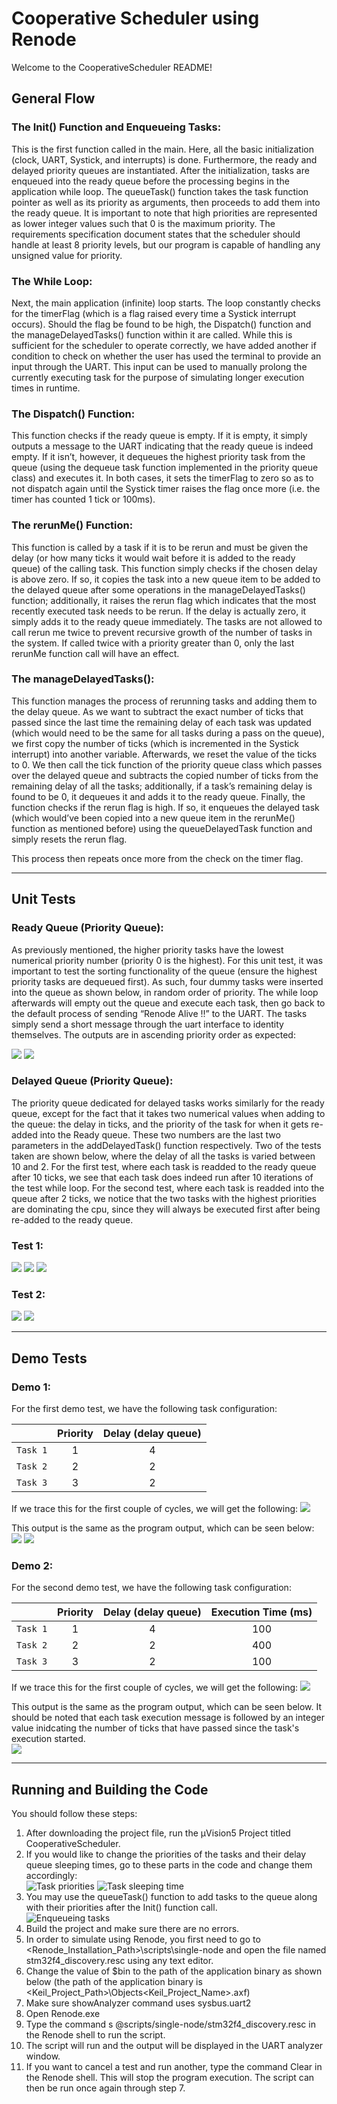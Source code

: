 # Cooperative Scheduler using Renode
Welcome to the CooperativeScheduler README!

## General Flow
### The Init() Function and Enqueueing Tasks:
This is the first function called in the main. Here, all the basic initialization (clock, UART, Systick, and interrupts) is done. Furthermore, the ready
and delayed priority queues are instantiated. After the initialization, tasks are enqueued into the ready queue before the processing begins in the application while loop. The queueTask() function takes the task function pointer as well as its priority as arguments, then proceeds to add them into the ready queue. It is important to note that high priorities are represented as lower integer values such that 0 is the maximum priority. The requirements specification document states that the scheduler should handle at least 8 priority levels, but our program is capable of handling any unsigned value for priority.

### The While Loop:
Next, the main application (infinite) loop starts. The loop constantly checks for the timerFlag (which is a flag raised every time a Systick interrupt occurs). Should the flag be found to be high, the Dispatch() function and the manageDelayedTasks() function within it  are called. While this is sufficient for the scheduler to operate correctly, we have added another if condition to check on whether the user has used the terminal to provide an input through the UART. This input can be used to manually prolong the currently executing task for the purpose of simulating longer execution times in runtime.

### The Dispatch() Function:
This function checks if the ready queue is empty. If it is empty, it simply outputs a message to the UART indicating that the ready queue is indeed empty. If it isn’t, however, it dequeues the highest priority task from the queue (using the dequeue task function implemented in the priority queue class) and executes it. In both cases, it sets the timerFlag to zero so as to not dispatch again until the Systick timer raises the flag once more (i.e. the timer has counted 1 tick or 100ms).

### The rerunMe() Function:
This function is called by a task if it is to be rerun and must be given the delay (or how many ticks it would wait before it is added to the ready queue) of the calling task. This function simply checks if the chosen delay is above zero. If so, it copies the task into a new queue item to be added to the delayed queue after some operations in the manageDelayedTasks() function; additionally, it raises the rerun flag which indicates that the most recently executed task needs to be rerun. If the delay is actually zero, it simply adds it to the ready queue immediately. The tasks are not allowed to call rerun me twice to prevent recursive growth of the number of tasks in the system. If called twice with a priority greater than 0, only the last rerunMe function call will have an effect. 

### The manageDelayedTasks():
This function manages the process of rerunning tasks and adding them to the delay queue. As we want to subtract the exact number of ticks that passed since the last time the remaining delay of each task was updated (which would need to be the same for all tasks during a pass on the queue), we first copy the number of ticks (which is incremented in the Systick interrupt) into another variable. Afterwards, we reset the value of the ticks to 0. We then call the tick function of the priority queue class which passes over the delayed queue and subtracts the copied number of ticks from the remaining delay of all the tasks; additionally, if a task’s remaining delay is found to be 0, it dequeues it and adds it to the ready queue. Finally, the function checks if the rerun flag is high. If so, it enqueues the delayed task (which would’ve been copied into a new queue item in the rerunMe() function as mentioned before) using the queueDelayedTask function and simply resets the rerun flag.

This process then repeats once more from the check on the timer flag.

***

## Unit Tests
### Ready Queue (Priority Queue): 

As previously mentioned, the higher priority tasks have the lowest numerical priority number (priority 0 is the highest). For this unit test, it was important to test the sorting functionality of the queue (ensure the highest priority tasks are dequeued first). As such, four dummy tasks were 
inserted into the queue as shown below, in random order of priority. The while loop afterwards will empty out the queue and execute each task, then go back to the default process of sending “Renode Alive !!” to the UART. The tasks simply send a short message through the uart interface to identity themselves. The outputs are in ascending priority order as expected:

![](images/unittest1-1.png)
![](images/unittest1-2.png)

### Delayed Queue (Priority Queue): 

The priority queue dedicated for delayed tasks works similarly for the ready queue, except for the fact that it takes two numerical values when adding to the queue: the delay in ticks, and the priority of the task for when it gets re-added into the Ready queue. These two numbers are the last two parameters in the addDelayedTask() function respectively. Two of the tests taken are shown below, where the delay of all the tasks is varied between 10 and 2.
For the first test, where each task is readded to the ready queue after 10 ticks, we see that each task does indeed run after 10 iterations of the test while loop. For the second test, where each task is readded into the queue after 2 ticks, we notice that the two tasks with the highest priorities are dominating the cpu, since they will always be executed first after being re-added to the ready queue.

### Test 1:
![](images/unittest2-1.png)
![](images/unittest2-3.png)
![](images/unitest2-4.png)</br>

### Test 2:
![](images/unittest2-2.png)
![](images/unittest2-5.png)

***

## Demo Tests
### Demo 1:
For the first demo test, we have the following task configuration:

||   Priority    | Delay (delay queue) |
| :---: | :---: | :---: |
| `Task 1`  | 1| 4|
| `Task 2`  | 2| 2|
| `Task 3`  | 3| 2|

If we trace this for the first couple of cycles, we will get the following:
![](images/demo1.png)

This output is the same as the program output, which can be seen below:<br/>
![](images/demo1-2.png)
![](images/demo1-3.png)


### Demo 2:
For the second demo test, we have the following task configuration:

||  Priority    | Delay (delay queue) | Execution Time (ms) |
| :---: | :---: | :---: | :---: |
| `Task 1`  | 1| 4| 100 |
| `Task 2`  | 2| 2| 400 |
| `Task 3`  | 3| 2| 100 |

If we trace this for the first couple of cycles, we will get the following:
![](images/Demo2_image.png)

This output is the same as the program output, which can be seen below. It should be noted that each task execution message is followed by an integer value inidcating 
the number of ticks that have passed since the task's execution started.<br/>
![](images/Demo2_number.png)

***

## Running and Building the Code
You should follow these steps:

1. After downloading the project file, run the µVision5 Project titled CooperativeScheduler.
2. If you would like to change the priorities of the tasks and their delay queue sleeping times, go to these parts in the code and change them accordingly:<br/>
![Task priorities](images/building1.png)
![Task sleeping time](images/building2.png)
3. You may use the queueTask() function to add tasks to the queue along with their priorities after the Init() function call.<br/>
![Enqueueing tasks](images/building3.png)
4. Build the project and make sure there are no errors.
5. In order to simulate using Renode, you first need to go to <Renode_Installation_Path>\scripts\single-node and open the file named stm32f4_discovery.resc using any text editor. 
6. Change the value of $bin to the path of the application binary as shown below (the path of the application binary is <Keil_Project_Path>\Objects\<Keil_Project_Name>.axf)
7. Make sure showAnalyzer command uses sysbus.uart2
8. Open Renode.exe
9. Type the command s @scripts/single-node/stm32f4_discovery.resc in the Renode shell to run the script.
10. The script will run and the output will be displayed in the UART analyzer window.
11. If you want to cancel a test and run another, type the command Clear in the Renode shell. This will stop the program execution. The script can then be run once again through step 7.



